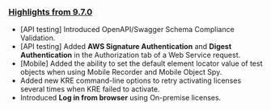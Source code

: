 ### [Highlights from 9.7.0](https://docs.katalon.com/katalon-studio/release-notes/katalon-studio-release-notes-version-9.x)

* [API testing] Introduced OpenAPI/Swagger Schema Compliance Validation.
* [API testing] Added **AWS Signature Authentication** and **Digest Authentication** in the Authorization tab of a Web Service request.
* [Mobile] Added the ability to set the default element locator value of test objects when using Mobile Recorder and Mobile Object Spy.
* Added new KRE command-line options to retry activating licenses several times when KRE failed to activate.
* Introduced **Log in from browser** using On-premise licenses.
